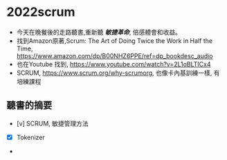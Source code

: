 # 2022scrum
- 今天在晚餐後的走路聽書,重新聽 ***敏捷革命***, 倍感體會和收益。
- 找到Amazon原著,Scrum: The Art of Doing Twice the Work in Half the Time, https://www.amazon.com/dp/B00NHZ6PPE/ref=dp_bookdesc_audio
- 也在Youtube 找到, https://www.youtube.com/watch?v=2L1oBLTICx4
- SCRUM, https://www.scrum.org/why-scrumorg, 也像卡內基訓練一樣, 有培練課程
## 聽書的摘要
- [v] SCRUM, 敏捷管理方法
- [x] Tokenizer
- 
